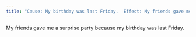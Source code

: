 ```yaml
---
title: "Cause: My birthday was last Friday.  Effect: My friends gave me a surprise party!"
---
```

My friends gave me a surprise party because my birthday was last Friday.

